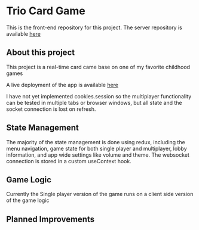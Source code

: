 # Trio Card Game

This is the front-end repository for this project. The server repository is available [here](https://github.com.nathan6am/trio-server)

## About this project

This project is a real-time card came base on one of my favorite childhood games

A live deployment of the app is available [here](https://trio-card-game.vercel.app)

I have not yet implemented cookies.session so the multiplayer functionality can be tested in multiple tabs or browser windows, but all state and the socket connection is lost on refresh.

## State Management

The majority of the state management is done using redux, including the menu navigation, game state for both single player and multiplayer, lobby information, and app wide settings like volume and theme. The websocket connection is stored in a custom useContext hook. 



## Game Logic

Currently the Single player version of the game runs on a client side version of the game logic 

## Planned Improvements
